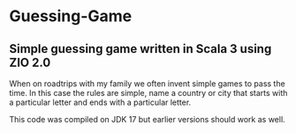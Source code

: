 # Guessing-Game

## Simple guessing game written in Scala 3 using ZIO 2.0

When on roadtrips with my family we often invent simple games to pass the time. In this case the rules are simple, name a country or city that starts with a particular letter and ends with a particular letter. 

This code was compiled on JDK 17 but earlier versions should work as well.